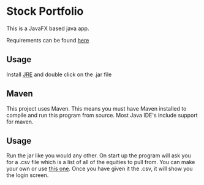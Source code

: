 # Stock Portfolio
This is a JavaFX based java app.

Requirements can be found [here](http://www.se.rit.edu/~swen-262/design_project/ProjectDescription/design-activityrel2.html)

## Usage
Install [JRE](http://www.oracle.com/technetwork/java/javase/downloads/jre8-downloads-2133155.html) and double click on the .jar file

## Maven
This project uses Maven. This means you must have Maven installed to compile and run this program from source. Most Java IDE's include support for maven.

## Usage
Run the jar like you would any other.
On start up the program will ask you for a .csv file which is a list of all of the equities to pull from.
You can make your own or use [this one](http://www.se.rit.edu/~swen-262/design_project/ProjectDescription/equities.csv).
Once you have given it the .csv, it will show you the login screen.